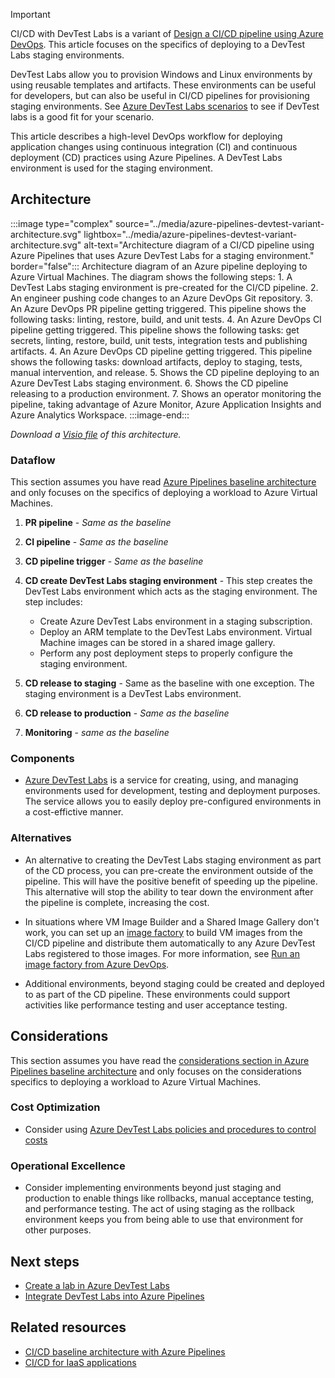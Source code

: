 > [!IMPORTANT]
> CI/CD with DevTest Labs is a variant of [Design a CI/CD pipeline using Azure DevOps](../../example-scenario/apps/devops-dotnet-baseline.yml). This article focuses on the specifics of deploying to a DevTest Labs staging environments.

DevTest Labs allow you to provision Windows and Linux environments by using reusable templates and artifacts. These environments can be useful for developers, but can also be useful in CI/CD pipelines for provisioning staging environments. See [Azure DevTest Labs scenarios](/azure/devtest-labs/devtest-lab-guidance-get-started) to see if DevTest labs is a good fit for your scenario.

This article describes a high-level DevOps workflow for deploying application changes using continuous integration (CI) and continuous deployment (CD) practices using Azure Pipelines. A DevTest Labs environment is used for the staging environment.

## Architecture

:::image type="complex" source="../media/azure-pipelines-devtest-variant-architecture.svg" lightbox="../media/azure-pipelines-devtest-variant-architecture.svg" alt-text="Architecture diagram of a CI/CD pipeline using Azure Pipelines that uses Azure DevTest Labs for a staging environment." border="false"::: 
Architecture diagram of an Azure pipeline deploying to Azure Virtual Machines. The diagram shows the following steps: 1. A DevTest Labs staging environment is pre-created for the CI/CD pipeline. 2. An engineer pushing code changes to an Azure DevOps Git repository. 3. An Azure DevOps PR pipeline getting triggered. This pipeline shows the following tasks: linting, restore, build, and unit tests. 4. An Azure DevOps CI pipeline getting triggered. This pipeline shows the following tasks: get secrets, linting, restore, build, unit tests, integration tests and publishing artifacts. 4. An Azure DevOps CD pipeline getting triggered. This pipeline shows the following tasks: download artifacts, deploy to staging, tests, manual intervention, and release. 5. Shows the CD pipeline deploying to an Azure DevTest Labs staging environment. 6. Shows the CD pipeline releasing to a production environment. 7. Shows an operator monitoring the pipeline, taking advantage of Azure Monitor, Azure Application Insights and Azure Analytics Workspace.
:::image-end:::

*Download a [Visio file](https://arch-center.azureedge.net/azure-pipelines-iaas-variant-architecture.vsdx) of this architecture.*

### Dataflow

This section assumes you have read [Azure Pipelines baseline architecture](../../example-scenario/apps/devops-dotnet-baseline.yml#dataflow) and only focuses on the specifics of deploying a workload to Azure Virtual Machines.

1. **PR pipeline** - *Same as the baseline*

1. **CI pipeline** - *Same as the baseline*

1. **CD pipeline trigger** - *Same as the baseline*

1. **CD create DevTest Labs staging environment** - This step creates the DevTest Labs environment which acts as the staging environment. The step includes:

    - Create Azure DevTest Labs environment in a staging subscription.
    - Deploy an ARM template to the DevTest Labs environment. Virtual Machine images can be stored in a shared image gallery.
    - Perform any post deployment steps to properly configure the staging environment.

1. **CD release to staging** - Same as the baseline with one exception. The staging environment is a DevTest Labs environment.

1. **CD release to production** - *Same as the baseline*

1. **Monitoring** - *same as the baseline*

### Components

- [Azure DevTest Labs](/azure/devtest-labs/devtest-lab-overview) is a service for creating, using, and managing environments used for development, testing and deployment purposes. The service allows you to easily deploy pre-configured environments in a cost-effictive manner.

### Alternatives

- An alternative to creating the DevTest Labs staging environment as part of the CD process, you can pre-create the environment outside of the pipeline. This will have the positive benefit of speeding up the pipeline. This alternative will stop the ability to tear down the environment after the pipeline is complete, increasing the cost.

- In situations where VM Image Builder and a Shared Image Gallery don't work, you can set up an [image factory](/azure/devtest-labs/image-factory-create) to build VM images from the CI/CD pipeline and distribute them automatically to any Azure DevTest Labs registered to those images. For more information, see [Run an image factory from Azure DevOps](/azure/devtest-labs/image-factory-set-up-devops-lab).

- Additional environments, beyond staging could be created and deployed to as part of the CD pipeline. These environments could support activities like performance testing and user acceptance testing.

## Considerations

This section assumes you have read the [considerations section in Azure Pipelines baseline architecture](../../example-scenario/apps/devops-dotnet-baseline.yml#considerations) and only focuses on the considerations specifics to deploying a workload to Azure Virtual Machines.

### Cost Optimization

- Consider using [Azure DevTest Labs policies and procedures to control costs](/azure/devtest-labs/devtest-lab-overview#lab-policies-and-procedures-to-control-costs)

### Operational Excellence

- Consider implementing environments beyond just staging and production to enable things like rollbacks, manual acceptance testing, and performance testing. The act of using staging as the rollback environment keeps you from being able to use that environment for other purposes.

## Next steps

- [Create a lab in Azure DevTest Labs](/azure/lab-services/tutorial-create-custom-lab)
- [Integrate DevTest Labs into Azure Pipelines](/azure/devtest-labs/devtest-lab-integrate-ci-cd)

## Related resources

- [CI/CD baseline architecture with Azure Pipelines](../../example-scenario/apps/devops-dotnet-baseline.yml)
- [CI/CD for IaaS applications](./cicd-for-azure-vms.yml)
